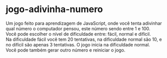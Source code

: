 # jogo-adivinha-numero
Um jogo feito para aprendizagem de JavaScript, onde você tenta adivinhar qual número o computador pensou, este número sendo entre 1 e 100. <br>
Você pode escolher o nível de dificuldade entre: fácil, normal e difícil. <br>
Na dificuldade fácil você tem 20 tentativas, na dificuldade normal são 10, e no difícil são apenas 3 tentativas. O jogo inicia na dificuldade normal. <br>
Você pode também gerar outro número e reiniciar o jogo.
